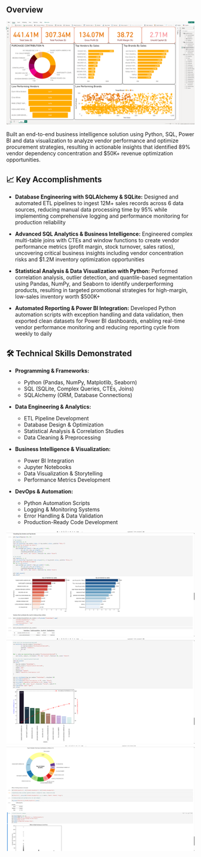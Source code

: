 ## Overview

![image](V1.png)

Built an end-to-end business intelligence solution using Python, SQL, Power BI and data visualization to analyze vendor performance and optimize procurement strategies, resulting in actionable insights that identified 89% vendor dependency concentration and $50K+ revenue optimization opportunities.

## 📈 Key Accomplishments
- **Database Engineering with SQLAlchemy & SQLite:** Designed and automated ETL pipelines to ingest 12M+ sales records across 6 data sources, reducing manual data processing time by 95% while implementing comprehensive logging and performance monitoring for production reliability

- **Advanced SQL Analytics & Business Intelligence:** Engineered complex multi-table joins with CTEs and window functions to create vendor performance metrics (profit margin, stock turnover, sales ratios), uncovering critical business insights including vendor concentration risks and $1.2M inventory optimization opportunities

- **Statistical Analysis & Data Visualization with Python:** Performed correlation analysis, outlier detection, and quantile-based segmentation using Pandas, NumPy, and Seaborn to identify underperforming products, resulting in targeted promotional strategies for high-margin, low-sales inventory worth $500K+

- **Automated Reporting & Power BI Integration:** Developed Python automation scripts with exception handling and data validation, then exported clean datasets for Power BI dashboards, enabling real-time vendor performance monitoring and reducing reporting cycle from weekly to daily

## 🛠 Technical Skills Demonstrated

- **Programming & Frameworks:**
    - Python (Pandas, NumPy, Matplotlib, Seaborn)
    - SQL (SQLite, Complex Queries, CTEs, Joins)
    - SQLAlchemy (ORM, Database Connections)

- **Data Engineering & Analytics:**
    - ETL Pipeline Development
    - Database Design & Optimization
    - Statistical Analysis & Correlation Studies
    - Data Cleaning & Preprocessing

- **Business Intelligence & Visualization:**
    - Power BI Integration
    - Jupyter Notebooks
    - Data Visualization & Storytelling
    - Performance Metrics Development

- **DevOps & Automation:**
    - Python Automation Scripts
    - Logging & Monitoring Systems
    - Error Handling & Data Validation
    - Production-Ready Code Development

![image](V2.png)
![image](V3.png)
![image](V4.png)
